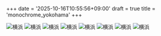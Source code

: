 +++
date = '2025-10-16T10:55:56+09:00'
draft = true
title = 'monochrome_yokohama'
+++

![横浜](/images/y_01.jpg)
![横浜](/images/y_02.jpg)
![横浜](/images/y_03.jpg)
![横浜](/images/y_04.jpg)
![横浜](/images/y_05.jpg)
![横浜](/images/y_06.jpg)
![横浜](/images/y_07.jpg)
![横浜](/images/y_08.jpg)

